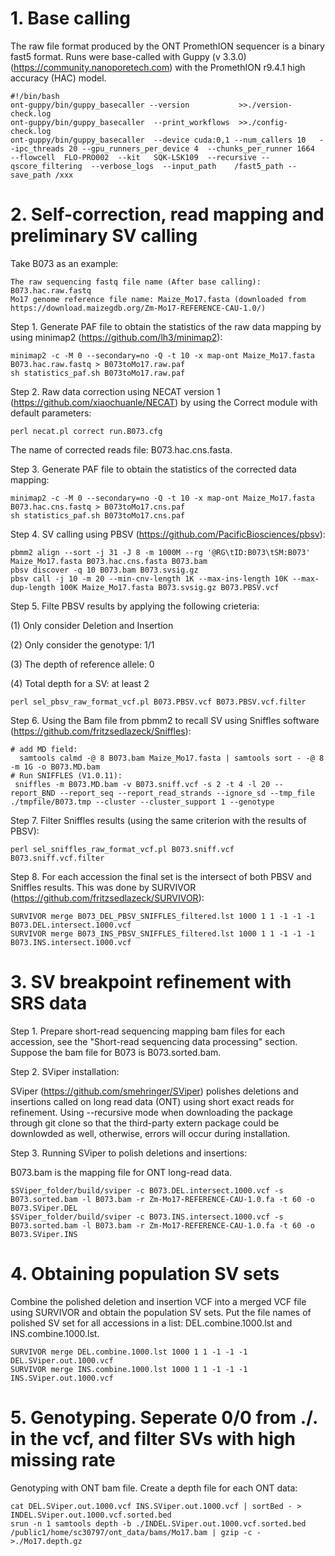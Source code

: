 ﻿# 1. Base calling

The raw file format produced by the ONT PromethION sequencer is a binary fast5 format. Runs were base-called with Guppy (v 3.3.0) (https://community.nanoporetech.com) with the PromethION r9.4.1 high accuracy (HAC) model.
```
#!/bin/bash
ont-guppy/bin/guppy_basecaller --version           >>./version-check.log
ont-guppy/bin/guppy_basecaller  --print_workflows  >>./config-check.log
ont-guppy/bin/guppy_basecaller	--device cuda:0,1 --num_callers 10   --ipc_threads 20 --gpu_runners_per_device 4  --chunks_per_runner 1664	--flowcell	FLO-PRO002	--kit	SQK-LSK109	--recursive	--qscore_filtering	--verbose_logs	--input_path	/fast5_path	--save_path	/xxx
```
# 2. Self-correction, read mapping and preliminary SV calling

Take B073 as an example: 
```
The raw sequencing fastq file name (After base calling): B073.hac.raw.fastq
Mo17 genome reference file name: Maize_Mo17.fasta (downloaded from https://download.maizegdb.org/Zm-Mo17-REFERENCE-CAU-1.0/)
```
Step 1. Generate PAF file to obtain the statistics of the raw data mapping by using minimap2 (https://github.com/lh3/minimap2):
```
minimap2 -c -M 0 --secondary=no -Q -t 10 -x map-ont Maize_Mo17.fasta B073.hac.raw.fastq > B073toMo17.raw.paf
sh statistics_paf.sh B073toMo17.raw.paf
```
Step 2. Raw data correction using NECAT version 1 (https://github.com/xiaochuanle/NECAT) by using the Correct module with default parameters:
```  
perl necat.pl correct run.B073.cfg
```
The name of corrected reads file: B073.hac.cns.fasta.

Step 3. Generate PAF file to obtain the statistics of the corrected data mapping: 
```
minimap2 -c -M 0 --secondary=no -Q -t 10 -x map-ont Maize_Mo17.fasta B073.hac.cns.fastq > B073toMo17.cns.paf
sh statistics_paf.sh B073toMo17.cns.paf
```
Step 4. SV calling using PBSV (https://github.com/PacificBiosciences/pbsv):
```
pbmm2 align --sort -j 31 -J 8 -m 1000M --rg '@RG\tID:B073\tSM:B073' Maize_Mo17.fasta B073.hac.cns.fasta B073.bam
pbsv discover -q 10 B073.bam B073.svsig.gz
pbsv call -j 10 -m 20 --min-cnv-length 1K --max-ins-length 10K --max-dup-length 100K Maize_Mo17.fasta B073.svsig.gz B073.PBSV.vcf
```
Step 5. Filte PBSV results by applying the following crieteria:

(1) Only consider Deletion and Insertion 

(2) Only consider the genotype: 1/1

(3) The depth of reference allele: 0 

(4) Total depth for a SV: at least 2
```
perl sel_pbsv_raw_format_vcf.pl B073.PBSV.vcf B073.PBSV.vcf.filter
```
Step 6. Using the Bam file from pbmm2 to recall SV using Sniffles software (https://github.com/fritzsedlazeck/Sniffles): 
```
# add MD field: 
  samtools calmd -@ 8 B073.bam Maize_Mo17.fasta | samtools sort - -@ 8 -m 1G -o B073.MD.bam
# Run SNIFFLES (V1.0.11): 
 sniffles -m B073.MD.bam -v B073.sniff.vcf -s 2 -t 4 -l 20 --report_BND --report_seq --report_read_strands --ignore_sd --tmp_file ./tmpfile/B073.tmp --cluster --cluster_support 1 --genotype
```
Step 7. Filter Sniffles results (using the same criterion with the results of PBSV):
```
perl sel_sniffles_raw_format_vcf.pl B073.sniff.vcf B073.sniff.vcf.filter
```

Step 8. For each accession the final set is the intersect of both PBSV and Sniffles results. This was done by SURVIVOR (https://github.com/fritzsedlazeck/SURVIVOR): 
```
SURVIVOR merge B073_DEL_PBSV_SNIFFLES_filtered.lst 1000 1 1 -1 -1 -1 B073.DEL.intersect.1000.vcf
SURVIVOR merge B073_INS_PBSV_SNIFFLES_filtered.lst 1000 1 1 -1 -1 -1 B073.INS.intersect.1000.vcf
```

# 3. SV breakpoint refinement with SRS data

Step 1. Prepare short-read sequencing mapping bam files for each accession, see the "Short-read sequencing data processing" section. Suppose the bam file for B073 is B073.sorted.bam.

Step 2. SViper installation:

SViper (https://github.com/smehringer/SViper) polishes deletions and insertions called on long read data (ONT) using short exact reads for refinement. Using --recursive mode when downloading the package through git clone so that the third-party extern package could be downlowded as well, otherwise, errors will occur during installation.
  
Step 3. Running SViper to polish deletions and insertions:

B073.bam is the mapping file for ONT long-read data. 

```
$SViper_folder/build/sviper -c B073.DEL.intersect.1000.vcf -s B073.sorted.bam -l B073.bam -r Zm-Mo17-REFERENCE-CAU-1.0.fa -t 60 -o B073.SViper.DEL
$SViper_folder/build/sviper -c B073.INS.intersect.1000.vcf -s B073.sorted.bam -l B073.bam -r Zm-Mo17-REFERENCE-CAU-1.0.fa -t 60 -o B073.SViper.INS
```
     
# 4. Obtaining population SV sets

Combine the polished deletion and insertion VCF into a merged VCF file using SURVIVOR and obtain the population SV sets. Put the file names of polished SV set for all accessions in a list: DEL.combine.1000.lst and INS.combine.1000.lst. 

```
SURVIVOR merge DEL.combine.1000.lst 1000 1 1 -1 -1 -1 DEL.SViper.out.1000.vcf
SURVIVOR merge INS.combine.1000.lst 1000 1 1 -1 -1 -1 INS.SViper.out.1000.vcf
```

# 5. Genotyping. Seperate 0/0 from ./. in the vcf, and filter SVs with high missing rate


Genotyping with ONT bam file. Create a depth file for each ONT data: 

```
cat DEL.SViper.out.1000.vcf INS.SViper.out.1000.vcf | sortBed - > INDEL.SViper.out.1000.vcf.sorted.bed
srun -n 1 samtools depth -b ./INDEL.SViper.out.1000.vcf.sorted.bed /public1/home/sc30797/ont_data/bams/Mo17.bam | gzip -c - >./Mo17.depth.gz
```








